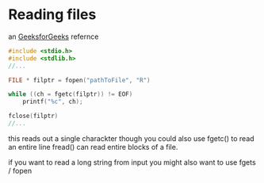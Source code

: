 
# Reading files 
an [GeeksforGeeks](https://www.geeksforgeeks.org/c-program-to-read-contents-of-whole-file/) refernce


```c
#include <stdio.h> 
#include <stdlib.h>   
//...

FILE * filptr = fopen("pathToFile", "R")

while ((ch = fgetc(filptr)) != EOF)
	printf("%c", ch);

fclose(filptr)
//...
```
this reads out a single charackter though you could also use  fgetc() to read an entire line
fread() can read entire blocks of a file.  


if you want to read a long string from input you might also want to use fgets / fopen 

